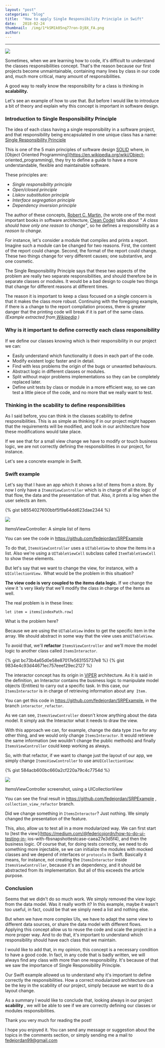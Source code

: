 ```yaml
---
layout:	"post"
categories:	"blog"
title:	"How to apply Single Responsibility Principle in Swift"
date:	2018-02-24
thumbnail:	/img/1*kSM1k05nq77ron-DjBX_FA.png
author:	
---
```


* * *

![](/img/1*kSM1k05nq77ron-DjBX_FA.png)

Sometimes, when we are learning how to code, it's difficult to understand the
classes responsibilities concept. That's the reason because our first projects
become unmaintainable, containing many lines by class in our code and, much
more critical, many amount of responsibilities.

A good way to really know the responsibility for a class is thinking in
**scalability.**

Let's see an example of how to use that. But before I would like to introduce
a bit of theory and explain why this concept is important in software design.

### Introduction to Single Responsibility Principle

The idea of each class having a single responsibility in a software project,
and that responsibility being encapsulated in one unique class has a name:
[Single Responsibility
Principle](https://en.wikipedia.org/wiki/Single_responsibility_principle)

This is one of the 5 main principles of software design
[SOLID](https://en.wikipedia.org/wiki/SOLID_%28object-oriented_design%29)
where, in [Object Oriented Programming](https://en.wikipedia.org/wiki/Object-
oriented_programming), they try to define a guide to have a more
understandable, flexible and maintainable software.

These principles are:

  *  _Single responsibility principle_
  *  _Open/closed principle_
  *  _Liskov substitution principle_
  *  _Interface segregation principle_
  *  _Dependency inversion principle_

The author of these concepts, [Robert C.
Martin,](https://es.wikipedia.org/wiki/Robert_C._Martin) (he wrote one of the
most important books in software architecture, [Clean
Code)](http://blog.cleancoder.com/) talks about _" A class should have only
one reason to change"_, so he defines a responsibility as a _reason to
change._

For instance, let's consider a module that compiles and prints a report.
Imagine such a module can be changed for two reasons. First, the content of
the report could change. Second, the format of the report could change. These
two things change for very different causes; one substantive, and one
cosmetic.

The Single Responsibility Principle says that these two aspects of the problem
are really two separate responsibilities, and should therefore be in separate
classes or modules. It would be a bad design to couple two things that change
for different reasons at different times.

The reason it is important to keep a class focused on a single concern is that
it makes the class more robust. Continuing with the foregoing example, if
there is a change to the report compilation process, there is greater danger
that the printing code will break if it is part of the same class. _(Example
extracted from_[
_Wikipedia_](https://en.wikipedia.org/wiki/Single_responsibility_principle)
_)_

### Why is it important to define correctly each class responsibility

If we define our classes knowing which is their responsibility in our project
we can:

  * Easily understand which functionality it does in each part of the code.
  * Modify existent logic faster and in detail.
  * Find with less problems the origin of the bugs or unwanted behaviours.
  * Abstract logic in different classes or modules.
  * Split without major problems implementations so they can be completely replaced later.
  * Define unit tests by class or module in a more efficient way, so we can test a little piece of the code, and no more that we really want to test.

### Thinking in the scability to define responsibilities

As I said before, you can think in the classes scability to define
responsibilities. This is as simple as thinking if in our project might happen
that the requirements will be modified, and look in our architecture how these
modifications would take place.

If we see that for a small view change we have to modify or touch business
logic, we are not correctly defining the responsibilities in our project, for
instance.

Let's see a concrete example in Swift.

### Swift example

Let's say that I have an app which it shows a list of items from a store. By
now I only have a `ItemsViewController` which is in charge of all the logic of
that flow, the data and the presentation of that. Also, it prints a log when
the user selects an item.

{% gist b8554027600bbf5f9a64dd623dae2344 %}

![](/img/1*1Dq-bIVc5p8z3t_jLXb5Sw.png)

ItemsViewController: A simple list of items

You can see the code in <https://github.com/fedejordan/SRPExample>

To do that, `ItemsViewController` uses a `UITableView` to show the items in a
list. Also we're using a `UITableViewCell` subclass called `ItemTableViewCell`
to show these elements.

But let's say that we want to change the view, for instance, with a
`UICollectionView.` What would be the problem in this situation?

 **The view code is very coupled to the items data logic.** If we change the
view it 's very likely that we'll modify the class in charge of the items as
well.

The real problem is in these lines:

    
    
    let item = items[indexPath.row]

What is the problem here?

Because we are using the `UITableView` index to get the specific item in the
array. We should abstract in some way that the view uses an`UITableView`.

To avoid that, we'll **refactor** `ItemsViewController` and we'll move the
model logic to another class called `ItemsInteractor`.

{% gist bc73b4a65d0e58e87017e563155737e8 %}
{% gist 9834e4c93d44671ec757eeef29ec2127 %}

The interactor concept has its origin in [VIPER](https://www.objc.io/issues/13-architecture/viper/) architecture. As it is said in the definition, an Interactor contains the business logic to manipulate model objects (Entities) to carry out a specific task. In this case, our` ItemsInteractor` is in charge of retrieving information about any` Item.`

You can get this code in <https://github.com/fedejordan/SRPExample>, in the
branch `interactor_refactor`.

As we can see, `ItemsViewController` doesn't know anything about the data
model. It simply ask the Interactor what it needs to draw the view.

With this approach we can, for example, change the data type `Item` for any
other thing, and we would only change `ItemsInteractor`. It would retrieve the
same information (we wouldn't change the public methods) and finally
`ItemsViewController` could keep working as always.

So, with that refactor, if we want to change just the layout of our app, we
simply change `ItemsViewController` to use an`UICollectionView`:

{% gist 584acb600bc660a2cf220a79c4c7754d %}

![](/img/1*NexoB1dLm11FnxD04W3l6Q.png)

ItemsViewController screenshot, using a UICollectionView

You can see the final result in <https://github.com/fedejordan/SRPExample> ,
`collection_view_refactor` branch.

Did we change something in `ItemsInteractor`? Just nothing. We simply changed
the presentation of the feature.

This, also, allow us to test all in a more modularized way. We can first start
to [test the view](https://medium.com/@federicojordn/how-to-do-ui-testing-in-
ios-with-fbsnapshottestcase-caea27e3d5f4), and then the business logic. Of
course that, for doing tests correctly, we need to do something more
injectable, se we can initialize the modules with mocked classes and we depend
of interfaces or `protocols` in Swift. Basically it means, for instance, not
creating the `ItemsInteractor` inside `ItemsViewController`, because it's an
dependency, and it should be abstracted from its implementation. But all of
this exceeds the article purpose.

### Conclusion

Seems that we didn't do so much work. We simply removed the view logic from
the data model. Was it really worth it? In this example, maybe it wasn't too
useful, in fact, could be that we simply need a list and nothing else.

But when we have more complex UIs, we have to adapt the same view to different
data sources, or share the data model with different flows. Applying this
concept allow us to reuse the code and scale the project in a more proper way.
And to do that, it's important to understand which responsibility should have
each class that we maintain.

I would like to add that, in my opinion, this concept is a necessary condition
to have a good code. In fact, in any code that is badly written, we will
always find any class with more than one responsibility. It's because of that
we saw the importance of Single Responsibility Principle.

Our Swift example allowed us to understand why it's important to define
correctly the responsibilities. How a correct modularized architecture can be
the key in the scability of our project, simply because we want to do a layout
change.

As a summary I would like to conclude that, looking always in our project
**scability** , we will be able to see if we are correctly defining our
classes or modules responsibilities.

Thank you very much for reading the post!

I hope you enjoyed it. You can send any message or suggestion about the topics
in the comments section, or simply sending me a mail to fedejordan99@gmail.com

